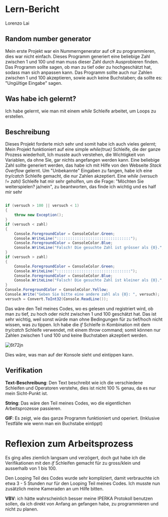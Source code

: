 # Lern-Bericht
Lorenzo Lai

## Random number generator

Mein erste Projekt war ein Nummerngenerator auf c# zu programmieren, dies war nicht einfach. Dieses Programm generiert eine beliebige Zahl zwischen 1 und 100 und man muss dieser Zahl durch Ausprobieren finden. Das Programm sollte sagen, ob man zu tief oder zu hochgeschätzt hat, sodass man sich anpassen kann. Das Programm sollte auch nur Zahlen zwischen 1 und 100 akzeptieren, sowie auch keine Buchstaben; da sollte es: "Ungültige Eingabe" sagen.

## Was habe ich gelernt?

Ich habe gelernt, wie man mit einem *while* Schleife arbeitet, um Loops zu erstellen.

## Beschreibung

Dieses Projekt forderte mich sehr und somit habe ich auch vieles gelernt; Mein Projekt funktioniert auf eine simple *while(true)* Schleife, die der ganze Prozess wiederholt, Ich musste auch verstehen, die Wichtigkeit von Variablen, da ohne Sie, gar nichts angefangen werden kann. Eine beliebige Zahl sollte generiert werden, das habe ich mit Hilfe von den Webseite *Stack Overflow* gelernt. Um "Unbekannte" Eingaben zu fangen, habe ich eine *try/catch* Schleife gemacht, die nur Zahlen akzeptiert. Eine *while (versuch != zahl)* Schleife hat mir sehr geholfen, um die Frage: "Möchten Sie weiterspielen? ja/nein", zu beantworten, das finde ich wichtig und es half mir sehr

```csharp

if (versuch > 100 || versuch < 1)
{
    throw new Exception();
}                      
if (versuch < zahl)
{
    Console.ForegroundColor = ConsoleColor.Green;
    Console.WriteLine(":::::::::::::::::::::::::::::::::");
    Console.ForegroundColor = ConsoleColor.Blue;
    Console.WriteLine("Falsch! Die gesuchte Zahl ist grösser als {0}.", versuch);
}
if (versuch > zahl)
{
    Console.ForegroundColor = ConsoleColor.Green;
    Console.WriteLine(":::::::::::::::::::::::::::::::::");
    Console.ForegroundColor = ConsoleColor.Blue;
    Console.WriteLine("Falsch! Die gesuchte Zahl ist kleiner als {0}.", versuch);
}
Console.ForegroundColor = ConsoleColor.Yellow;
Console.Write("Geben Sie bitte eine andere zahl als {0}: ", versuch);
versuch = Convert.ToInt32(Console.ReadLine());

```

Das wäre den Teil meines Codes, wo es gelesen und registriert wird, ob man zu tief, zu hoch oder nicht zwischen 1 und 100 geschätzt hat. Das ist sehr wichtig, weil sonst würde man ohne Bedingungen für zu tief/hoch nicht wissen, was zu tippen. Ich habe die *if* Schleife in Kombination mit dem *try/catch* Schleife verwendet, mit einem *throw* command; somit können nur Zahlen zwischen 1 und 100 und keine Buchstaben akzeptiert werden.

![6t72jn](https://user-images.githubusercontent.com/110893594/189840107-bd637929-d7ee-496e-ae18-66e1f69f5c5c.gif)

Dies wäre, was man auf der Konsole sieht und eintippen kann.

## Verifikation

**Text-Beschreibung**: Den Text beschreibt wie ich die verschiedene Schleifen und Operatoren verstehe, dies ist nicht 100 % genau, da es nur mein Sicht-Punkt ist.

**String**: Das wäre den Teil meines Codes, wo die eigentlichen Arbeitsprozesse passieren.

**GIF**: Es zeigt, wie das ganze Programm funktioniert und operiert. (Inklusive Testfälle wie wenn man ein Buchstabe eintippt)

# Reflexion zum Arbeitsprozess

Es ging alles ziemlich langsam und verzögert, doch gut habe ich die Verifikationen mit den *if* Schleifen gemacht für zu gross/klein und ausserhalb von 1 bis 100.

Den Looping Teil des Codes wurde sehr kompliziert, damit verbrauchte ich etwa 3 - 5 Stunden nur für den Looping Teil meines Codes. Ich musste nun zusätzlich meine Kameraden an um Hilfe bitten.

**VBV**: ich hätte wahrscheinlich besser meine IPERKA Protokoll benutzen sollen, da ich direkt von Anfang an gefangen habe, zu programmieren und nicht zu planen.
